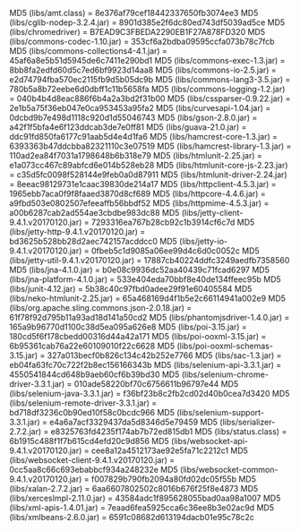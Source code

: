 MD5 (libs/amt.class) = 8e376af79cef18442337650fb3074ee3
MD5 (libs/cglib-nodep-3.2.4.jar) = 8901d385e2f6dc80ed743df5039ad5ce
MD5 (libs/chromedriver) = B7EAD9C3FBEDA2290EB1F27A878FD320
MD5 (libs/commons-codec-1.10.jar) = 353cf6a2bdba09595ccfa073b78c7fcb
MD5 (libs/commons-collections4-4.1.jar) = 45af6a8e5b51d5945de6c7411e290bd1
MD5 (libs/commons-exec-1.3.jar) = 8bb8fa2edfd60d5c7ed6bf9923d14aa8
MD5 (libs/commons-io-2.5.jar) = e2d74794fba570ec2115fb9d5b05dc9b
MD5 (libs/commons-lang3-3.5.jar) = 780b5a8b72eebe6d0dbff1c11b5658fa
MD5 (libs/commons-logging-1.2.jar) = 040b4b4d8eac886f6b4a2a3bd2f31b00
MD5 (libs/cssparser-0.9.22.jar) = 2e1b5a75f36eb047e0ca953453a95fa2
MD5 (libs/curvesapi-1.04.jar) = 0dcbd9b7e498d1118c920d1d55046743
MD5 (libs/gson-2.8.0.jar) = a42f1f5bfa4e6f123ddcab3de7e0ff81
MD5 (libs/guava-21.0.jar) = ddc91fd850fa6177c91aab5d4e4d1fa6
MD5 (libs/hamcrest-core-1.3.jar) = 6393363b47ddcbba82321110c3e07519
MD5 (libs/hamcrest-library-1.3.jar) = 110ad2ea84f7031a1798648b6b318e79
MD5 (libs/htmlunit-2.25.jar) = e1a073cc467c89abfcd6e014b528eb28
MD5 (libs/htmlunit-core-js-2.23.jar) = c35d5fc0098f528144e9feb0a0d87911
MD5 (libs/htmlunit-driver-2.24.jar) = 8eeac98129731e1caac39830de214a17
MD5 (libs/httpclient-4.5.3.jar) = 1965ebb7aca0f9f8faaed3870d8cf689
MD5 (libs/httpcore-4.4.6.jar) = a9fbd503e0802507efeeaffb56bbdf52
MD5 (libs/httpmime-4.5.3.jar) = a00b6287cab2ad554ae3cbdbe983dc88
MD5 (libs/jetty-client-9.4.1.v20170120.jar) = 7293316ea767b28cb92c1b3914cf6c7d
MD5 (libs/jetty-http-9.4.1.v20170120.jar) = bd3625b528bb28d2aec742157acddcc0
MD5 (libs/jetty-io-9.4.1.v20170120.jar) = 0fbeb5c1d9085a06ee99d4c6d0c0052c
MD5 (libs/jetty-util-9.4.1.v20170120.jar) = 17887cb40224ddfc3249aedfb7358560
MD5 (libs/jna-4.1.0.jar) = b0e08c9936dc52aa40439c71fcad6297
MD5 (libs/jna-platform-4.1.0.jar) = 533e404eda70bbf8e40de134ffeec95b
MD5 (libs/junit-4.12.jar) = 5b38c40c97fbd0adee29f91e60405584
MD5 (libs/neko-htmlunit-2.25.jar) = 65a468169d4f1b5e2c66114941a002e9
MD5 (libs/org.apache.sling.commons.json-2.0.18.jar) = 61f78f92d795b11a93ad18d141a50cd2
MD5 (libs/phantomjsdriver-1.4.0.jar) = 165a9b96770d1100c38d5ea095a626e8
MD5 (libs/poi-3.15.jar) = 180cd5f6f178cbedd00316d44a42a171
MD5 (libs/poi-ooxml-3.15.jar) = 6b95361cab76a22e60109010f22c6628
MD5 (libs/poi-ooxml-schemas-3.15.jar) = 327a013becf0b826c134c42b252e7766
MD5 (libs/sac-1.3.jar) = eb04fa63fc70c722f2b8ec156166343b
MD5 (libs/selenium-api-3.3.1.jar) = 4550541844cd648b9aeb60cf6b39bd30
MD5 (libs/selenium-chrome-driver-3.3.1.jar) = 010ade58220bf70c6756611b96797e44
MD5 (libs/selenium-java-3.3.1.jar) = f36bf23b8c2fb2cd02d40b0cea7d3420
MD5 (libs/selenium-remote-driver-3.3.1.jar) = bd718df3236c0b90ed10f58c0bcdc966
MD5 (libs/selenium-support-3.3.1.jar) = e4a6a7acf3329437da5d8346d5e79459
MD5 (libs/serializer-2.7.2.jar) = e8325763fd4235f174ab7b72ed815db1
MD5 (libs/status.class) = 6b1915c488f1f7b615cd4efd20c9d856
MD5 (libs/websocket-api-9.4.1.v20170120.jar) = cee8a12a4512173ae92e5fa71c2212c1
MD5 (libs/websocket-client-9.4.1.v20170120.jar) = 0cc5aa8c66c693ebabbcf934a248232e
MD5 (libs/websocket-common-9.4.1.v20170120.jar) = f007829b790fb2094a80fd02dc05f55b
MD5 (libs/xalan-2.7.2.jar) = 6aa6607802502c8016b676f25f8e4873
MD5 (libs/xercesImpl-2.11.0.jar) = 43584adc1f895628055bad0aa98a1007
MD5 (libs/xml-apis-1.4.01.jar) = 7eaad6fea5925cca6c36ee8b3e02ac9d
MD5 (libs/xmlbeans-2.6.0.jar) = 6591c08682d613194dacb01e95c78c2c
